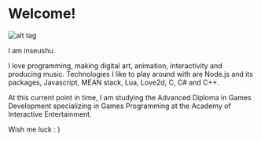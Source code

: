 # Welcome!

![alt tag](http://s10.postimg.org/4u2fr3v8l/inseushu_avatar.jpg)

I am inseushu.

I love programming, making digital art, animation, interactivity and producing music. Technologies I like to play around with are Node.js and its packages, Javascript, MEAN stack, Lua, Love2d, C, C# and C++.

At this current point in time, I am studying the Advanced Diploma in Games Development specializing in Games Programming at the Academy of Interactive Entertainment.

Wish me luck : )

